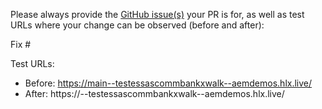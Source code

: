 Please always provide the [GitHub issue(s)](../issues) your PR is for, as well as test URLs where your change can be observed (before and after):

Fix #<gh-issue-id>

Test URLs:
- Before: https://main--testessascommbankxwalk--aemdemos.hlx.live/
- After: https://<branch>--testessascommbankxwalk--aemdemos.hlx.live/

